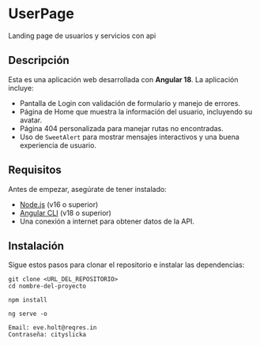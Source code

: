 # UserPage
Landing page de usuarios y servicios con api

## Descripción

Esta es una aplicación web desarrollada con **Angular 18**. La aplicación incluye:
- Pantalla de Login con validación de formulario y manejo de errores.
- Página de Home que muestra la información del usuario, incluyendo su avatar.
- Página 404 personalizada para manejar rutas no encontradas.
- Uso de `SweetAlert` para mostrar mensajes interactivos y una buena experiencia de usuario.

## Requisitos

Antes de empezar, asegúrate de tener instalado:

- [Node.js](https://nodejs.org/) (v16 o superior)
- [Angular CLI](https://angular.io/cli) (v18 o superior)
- Una conexión a internet para obtener datos de la API.

## Instalación

Sigue estos pasos para clonar el repositorio e instalar las dependencias:

```Clonar el proyecto
git clone <URL_DEL_REPOSITORIO>
cd nombre-del-proyecto
```


```Instalar dependencias
npm install
```

```Correr el proyecto
ng serve -o
```

``` credenciales para el login
Email: eve.holt@reqres.in
Contraseña: cityslicka
```

